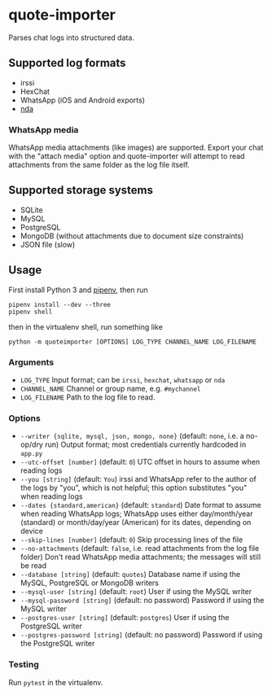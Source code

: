 # quote-importer

Parses chat logs into structured data.

## Supported log formats

- irssi
- HexChat
- WhatsApp (iOS and Android exports)
- [nda](https://github.com/proog/nda)

### WhatsApp media

WhatsApp media attachments (like images) are supported. Export your chat with the "attach media" option and quote-importer will attempt to read attachments from the same folder as the log file itself.

## Supported storage systems

- SQLite
- MySQL
- PostgreSQL
- MongoDB (without attachments due to document size constraints)
- JSON file (slow)

## Usage

First install Python 3 and [pipenv](https://docs.pipenv.org/), then run

    pipenv install --dev --three
    pipenv shell

then in the virtualenv shell, run something like

    python -m quoteimporter [OPTIONS] LOG_TYPE CHANNEL_NAME LOG_FILENAME

### Arguments

- `LOG_TYPE` Input format; can be `irssi`, `hexchat`, `whatsapp` or `nda`
- `CHANNEL_NAME` Channel or group name, e.g. `#mychannel`
- `LOG_FILENAME` Path to the log file to read.

### Options

- `--writer {sqlite, mysql, json, mongo, none}` (default: `none`, i.e. a no-op/dry run) Output format; most credentials currently hardcoded in `app.py`
- `--utc-offset [number]` (default: `0`) UTC offset in hours to assume when reading logs
- `--you [string]` (default: `You`) irssi and WhatsApp refer to the author of the logs by "you", which is not helpful; this option substitutes "you" when reading logs
- `--dates {standard,american}` (default: `standard`) Date format to assume when reading WhatsApp logs; WhatsApp uses either day/month/year (standard) or month/day/year (American) for its dates, depending on device
- `--skip-lines [number]` (default: `0`) Skip processing lines of the file
- `--no-attachments` (default: `false`, i.e. read attachments from the log file folder) Don't read WhatsApp media attachments; the messages will still be read
- `--database [string]` (default: `quotes`) Database name if using the MySQL, PostgreSQL or MongoDB writers
- `--mysql-user [string]` (default: `root`) User if using the MySQL writer
- `--mysql-password [string]` (default: no password) Password if using the MySQL writer
- `--postgres-user [string]` (default: `postgres`) User if using the PostgreSQL writer
- `--postgres-password [string]` (default: no password) Password if using the PostgreSQL writer

### Testing

Run `pytest` in the virtualenv.
